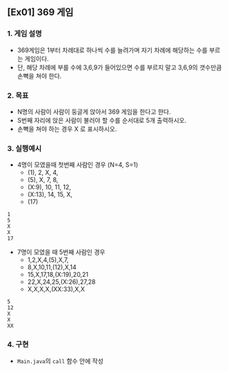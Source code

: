 ## [Ex01] 369 게임

### 1. 게임 설명
* 369게임은 1부터 차례대로 하나씩 수를 늘려가며 자기 차례에 해당하는 수를 부르는 게임이다.
* 단, 해당 차례에 부를 수에 3,6,9가 들어있으면 수를 부르지 말고 3,6,9의 갯수만큼 손뼉을 쳐야 한다.

### 2. 목표
* N명의 사람이 사람이 둥글게 앉아서 369 게임을 한다고 한다.
* S번째 자리에 앉은 사람이 불러야 할 수를 순서대로 5개 출력하시오.
* 손뼉을 쳐야 하는 경우 X 로 표시하시오.  

### 3. 실행예시

* 4명이 모였을때 첫번째 사람인 경우 (N=4, S=1) 
    * (1), 2, X, 4, 
    * (5), X, 7, 8, 
    * (X:9), 10, 11, 12, 
    * (X:13), 14, 15, X, 
    * (17)

```
1
5
X
X
17
```

* 7명이 모였을 때 5번째 사람인 경우
    * 1,2,X,4,(5),X,7,
    * 8,X,10,11,(12),X,14
    * 15,X,17,18,(X:19),20,21
    * 22,X,24,25,(X:26),27,28
    * X,X,X,X,(XX:33),X,X
    
```
5
12
X
X
XX
```

### 4. 구현
* `Main.java`의 `call` 함수 안에 작성
